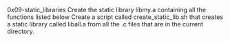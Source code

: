 0x09-static_libraries
Create the static library libmy.a containing all the functions listed below
Create a script called create_static_lib.sh that creates a static library called liball.a from all the .c files that are in the current directory.
